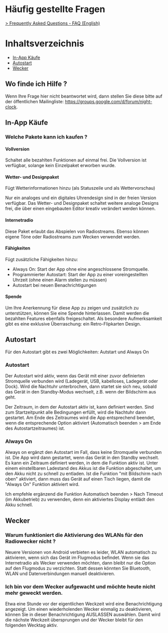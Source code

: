 # Häufig gestellte Fragen

[> Frequently Asked Questions - FAQ (English)](faq_en.md)

# Inhaltsverzeichnis
 - [In-App Käufe](#in-app-käufe)
 - [Autostart](#autostart)
 - [Wecker](#wecker)

## Wo finde ich Hilfe ?
Wenn Ihre Frage hier nicht beantwortet wird, dann stellen Sie diese bitte auf der öffentlichen Mailingliste:
https://groups.google.com/d/forum/night-clock. 

## In-App Käufe
### Welche Pakete kann ich kaufen ?
#### Vollversion
Schaltet alle bezahlten Funktionen auf einmal frei. Die Vollversion ist verfügbar, solange kein Einzelpaket erworben wurde.

#### Wetter- und Designpaket
Fügt Wetterinformationen hinzu (als Statuszeile und als Wettervorschau)

Nur ein analoges und ein digitales Uhrendesign sind in der freien Version verfügbar. Das Wetter- und Designpaket schaltet weitere analoge Designs frei, die über einen eingebauten Editor kreativ verändert werden können. 

#### Internetradio
Diese Paket erlaubt das Abspielen von Radiostreams. Ebenso können eigene Töne oder Radiostreams zum Wecken verwendet werden.

#### Fähigkeiten
Fügt zusätzliche Fähigkeiten hinzu:
 - Always On: Start der App ohne eine angeschlossene Stromquelle.
 - Programmierter Autostart: Start der App zu einer voreingestellten Uhrzeit (ohne einen Alarm stellen zu müssen)
 - Autostart bei neuen Benachrichtigungen

#### Spende
Um Ihre Anerkennung für diese App zu zeigen und zusätzlich zu unterstützen, können Sie eine Spende hinterlassen. 
Damit werden die bezahlten Features ebenfalls freigeschaltet. Als besondere Aufmerksamkeit gibt es eine exklusive Überraschung: ein Retro-Flipkarten Design.  

## Autostart

Für den Autostart gibt es zwei Möglichkeiten: Autstart und Always On

### Autostart
Der Autostart wird aktiv, wenn das Gerät mit einer zuvor definierten Stromquelle verbunden wird (Ladegerät, USB, kabelloses, Ladegerät oder Dock). Wird die Nachtuhr unterbrochen, dann startet sie sich neu, sobald das Gerät in den Standby-Modus wechselt, z.B. wenn der Bildschirm aus geht.

Der Zeitraum, in dem der Autostart aktiv ist, kann definiert werden. Sind zum Startzeitpunkt alle Bedingungen erfüllt, wird die Nachtuhr dann gestartet. Am Ende des Zeitraumes wird die App entsprechend beendet, wenn die entsprechende Option aktiviert (Automatisch beenden > am Ende des Autostartzeitraumes) ist.

### Always On
Always on ergänzt den Autostart im Fall, dass keine Stromquelle verbunden ist. Die App wird dann gestartet, wenn das Gerät in den Standby wechselt. Es kann ein Zeitraum definiert werden, in dem die Funktion aktiv ist. Unter einem einstellbaren Ladestand des Akkus ist die Funktion abgeschaltet, um den Akku nicht zu schnell zu entladen. Ist die Funktion "mit Bildschirm nach oben" aktiviert, dann muss das Gerät auf einen Tisch liegen, damit die "Always On" Funktion aktiviert wird.

Ich empfehle ergänzend die Funktion Automatisch beenden > Nach Timeout (im Akkubetrieb) zu verwenden, denn ein aktiviertes Display entlädt den Akku schnell. 

## Wecker

### Warum funktioniert die Aktivierung des WLANs für den Radiowecker nicht ? 
Neuere Versionen von Android verbieten es leider, WLAN automatisch zu aktivieren, wenn sich das Gerät im Flugmodus befindet. Wenn sie das Internetradio als Wecker verwenden möchten, dann bleibt nur die Option auf den Flugmodus zu verzichten. Statt dessen könnten Sie Bluetooth, WLAN und Datenverbindungen manuell deaktivieren. 

### Ich bin vor dem Wecker aufgewacht und möchte heute nicht mehr geweckt werden.
Etwa eine Stunde vor der eigentlichen Weckzeit wird eine Benachrichtigung angezeigt. Um einen wiederholenden Wecker einmalig zu deaktivieren, können Sie in dieser Benachrichtigung AUSLASSEN auswählen. Damit wird die nächste Weckzeit übersprungen und der Wecker bleibt für den folgenden Wecktag aktiv. 
